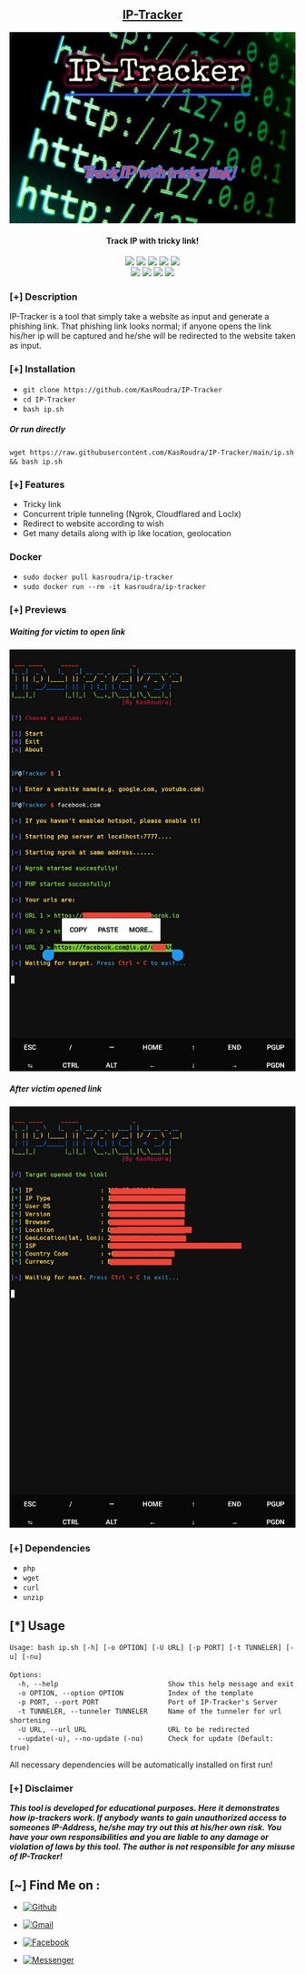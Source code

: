 <h2 align="center"><u>IP-Tracker</u></h2>

![IP-Tracker](https://github.com/KasRoudra/IP-Tracker/raw/main/files/banner.png)
<h4 align="center"> Track IP with tricky link! </h4>

<p align="center">
    <img src="https://img.shields.io/badge/Version-1.4-blue?style=for-the-badge&color=blue">
    <img src="https://img.shields.io/github/stars/KasRoudra/IP-Tracker?style=for-the-badge&color=magenta">
    <img src="https://img.shields.io/github/forks/KasRoudra/IP-Tracker?color=cyan&style=for-the-badge&color=purple">
    <img src="https://img.shields.io/github/issues/KasRoudra/IP-Tracker?color=red&style=for-the-badge">
    <img src="https://img.shields.io/github/license/KasRoudra/IP-Tracker?style=for-the-badge&color=blue">
<br>
    <img src="https://img.shields.io/badge/Author-KasRoudra-magenta?style=flat-square">
    <img src="https://img.shields.io/badge/Open%20Source-Yes-orange?style=flat-square">
    <img src="https://img.shields.io/badge/Maintained-Yes-cyan?style=flat-square">
    <img src="https://img.shields.io/badge/Written%20In-Shell-purple?style=flat-square">
</p>

### [+] Description
IP-Tracker is a tool that simply take a website as input and generate a phishing link. That phishing link looks normal; if anyone opens the link his/her ip will be captured and he/she will be redirected to the website taken as input.

### [+] Installation
 - `git clone https://github.com/KasRoudra/IP-Tracker`
 - `cd IP-Tracker`
 - `bash ip.sh`

##### Or run directly
```
wget https://raw.githubusercontent.com/KasRoudra/IP-Tracker/main/ip.sh && bash ip.sh
```

### [+] Features
 - Tricky link
 - Concurrent triple tunneling (Ngrok, Cloudflared and Loclx)
 - Redirect to website according to wish
 - Get many details along with ip like location, geolocation

### Docker

 - `sudo docker pull kasroudra/ip-tracker`
 - `sudo docker run --rm -it kasroudra/ip-tracker`

### [+] Previews

##### Waiting for victim to open link
![before](https://github.com/KasRoudra/IP-Tracker/raw/main/files/before.jpg)

##### After victim opened link
![after](https://github.com/KasRoudra/IP-Tracker/raw/main/files/after.jpg)


### [+] Dependencies
 - `php`
 - `wget`
 - `curl`
 - `unzip`

## [*] Usage

```
Usage: bash ip.sh [-h] [-o OPTION] [-U URL] [-p PORT] [-t TUNNELER] [-u] [-nu]

Options:
  -h, --help                           Show this help message and exit
  -o OPTION, --option OPTION           Index of the template
  -p PORT, --port PORT                 Port of IP-Tracker's Server
  -t TUNNELER, --tunneler TUNNELER     Name of the tunneler for url shortening
  -U URL, --url URL                    URL to be redirected
  --update(-u), --no-update (-nu)      Check for update (Default: true)
```

All necessary dependencies will be automatically installed on first run!

### [+] Disclaimer 
***This tool is developed for educational purposes. Here it demonstrates how ip-trackers work. If anybody wants to gain unauthorized access to someones IP-Address, he/she may try out this at his/her own risk. You have your own responsibilities and you are liable to any damage or violation of laws by this tool. The author is not responsible for any misuse of IP-Tracker!***

## [~] Find Me on :

- [![Github](https://img.shields.io/badge/Github-KasRoudra-green?style=for-the-badge&logo=github)](https://github.com/KasRoudra)

- [![Gmail](https://img.shields.io/badge/Gmail-KasRoudra-green?style=for-the-badge&logo=gmail)](mailto:kasroudrakrd@gmail.com)

- [![Facebook](https://img.shields.io/badge/Facebook-KasRoudra-green?style=for-the-badge&logo=messenger)](https://facebook.com/KasRoudra)

- [![Messenger](https://img.shields.io/badge/Messenger-KasRoudra-green?style=for-the-badge&logo=messenger)](https://m.me/KasRoudra)


